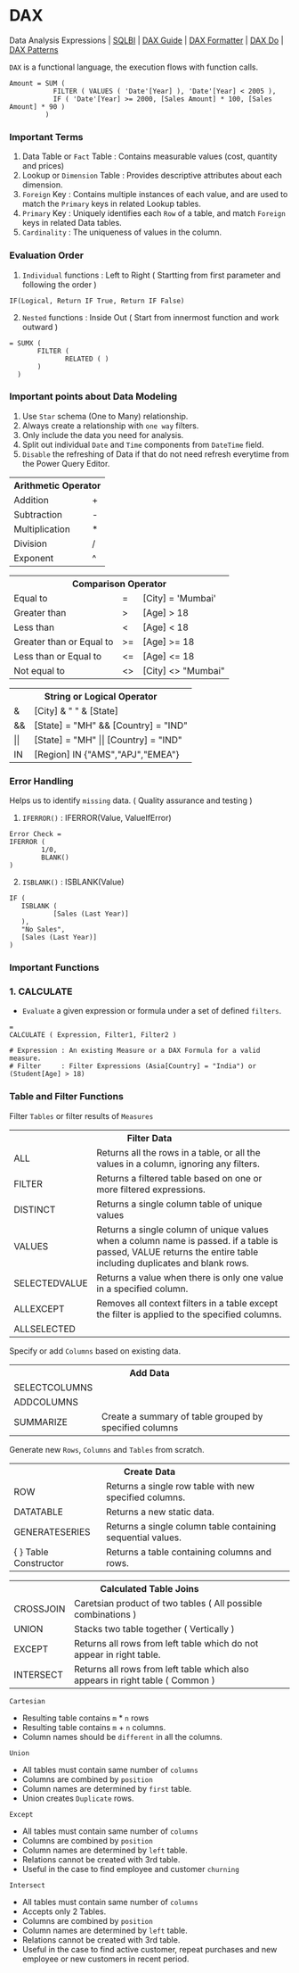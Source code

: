 # DAX
Data Analysis Expressions | [SQLBI](https://www.sqlbi.com/) | [DAX Guide](https://dax.guide/) | [DAX Formatter](https://www.daxformatter.com/) | [DAX Do](https://dax.do/) | [DAX Patterns](https://www.daxpatterns.com/)

`DAX` is a functional language, the execution flows with function calls.

```DAX
Amount = SUM (
           FILTER ( VALUES ( 'Date'[Year] ), 'Date'[Year] < 2005 ),
           IF ( 'Date'[Year] >= 2000, [Sales Amount] * 100, [Sales Amount] * 90 )
         )
```

### Important Terms

1. Data Table or `Fact` Table : Contains measurable values (cost, quantity and prices)
2. Lookup or `Dimension` Table : Provides descriptive attributes about each dimension.
3. `Foreign` Key : Contains multiple instances of each value, and are used to match the `Primary` keys in related Lookup tables.
4. `Primary` Key : Uniquely identifies each `Row` of a table, and match `Foreign` keys in related Data tables.
5. `Cardinality` : The uniqueness of values in the column. 

### Evaluation Order 

1. `Individual` functions : Left to Right ( Startting from first parameter and following the order )

```DAX
IF(Logical, Return IF True, Return IF False)
```

2. `Nested` functions     : Inside Out ( Start from innermost function and work outward )

```DAX
= SUMX (
       FILTER (
              RELATED ( )
       )
  )
```

### Important points about Data Modeling

1. Use `Star` schema (One to Many) relationship.
2. Always create a relationship with `one way` filters.
3. Only include the data you need for analysis.
4. Split out individual `Date` and `Time` components from `DateTime` field.
5. `Disable` the refreshing of Data if that do not need refresh everytime from the Power Query Editor.

<table>        
           <tr><th colspan=2>Arithmetic Operator</th></tr>
           <tr><td>Addition</td><td>+</td></tr>
           <tr><td>Subtraction</td><td>-</td></tr>
           <tr><td>Multiplication</td><td>*</td></tr>
           <tr><td>Division</td><td>/</td></tr>
           <tr><td>Exponent</td><td>^</td></tr>
</table>

<table>
        <tr><th colspan=3>Comparison Operator</th></tr>
        <tr><td>Equal to</td><td>=</td><td>[City] = 'Mumbai'</td></tr>
        <tr><td>Greater than</td><td>></td><td>[Age] > 18</td></tr>
        <tr><td>Less than</td><td><</td><td>[Age] < 18</td></tr>
        <tr><td>Greater than or Equal to</td><td>>=</td><td>[Age] >= 18</td></tr>
        <tr><td>Less than or Equal to</td><td><=</td><td>[Age] <= 18</td></tr>
        <tr><td>Not equal to</td><td><></td><td>[City] <> "Mumbai"</td></tr>
</table>

<table>
       <tr><th colspan=2>String or Logical Operator</th></tr>
       <tr><td>&</td><td>[City] & " " & [State]</td></tr>
       <tr><td>&&</td><td>[State] = "MH" && [Country] = "IND"</td></tr>
       <tr><td>||</td><td>[State] = "MH" || [Country] = "IND"</td></tr>
       <tr><td>IN</td><td>[Region] IN {"AMS","APJ","EMEA"}</td></tr>
</table>

### Error Handling

Helps us to identify `missing` data. ( Quality assurance and testing )

1. `IFERROR()` : IFERROR(Value, ValueIfError) 

```DAX
Error Check = 
IFERROR (
        1/0,
        BLANK()
)        
```

2. `ISBLANK()` : ISBLANK(Value)

```DAX
IF (
   ISBLANK (
           [Sales (Last Year)]
   ),
   "No Sales",
   [Sales (Last Year)]
)
```
                                                                                                         
### Important Functions 

### 1. CALCULATE
- `Evaluate` a given expression or formula under a set of defined `filters`.

```DAX
=
CALCULATE ( Expression, Filter1, Filter2 )

# Expression : An existing Measure or a DAX Formula for a valid measure.
# Filter     : Filter Expressions (Asia[Country] = "India") or (Student[Age] > 18)
```

### Table and Filter Functions

Filter `Tables` or filter results of `Measures`

<table>
           <tr><th colspan=2>Filter Data</th></tr>
           <tr><td>ALL</td><td>Returns all the rows in a table, or all the values in a column, ignoring any filters.</td></tr>
           <tr><td>FILTER</td><td>Returns a filtered table based on one or more filtered expressions.</td></tr>
           <tr><td>DISTINCT</td><td>Returns a single column table of unique values</td></tr>
           <tr><td>VALUES</td><td>Returns a single column of unique values when a column name is passed. if a table is passed, VALUE returns the entire table including duplicates and blank rows.</td></tr>
           <tr><td>SELECTEDVALUE</td><td>Returns a value when there is only one value in a specified column.</td></tr>
           <tr><td>ALLEXCEPT</td><td>Removes all context filters in a table except the filter is applied to the specified columns.</td></tr>
           <tr><td>ALLSELECTED</td><td></td></tr>
</table>

Specify or add `Columns` based on existing data.

<table>
           <tr><th colspan=2>Add Data</th></tr>
           <tr><td>SELECTCOLUMNS</td><td></td></tr>
           <tr><td>ADDCOLUMNS</td><td></td></tr>
           <tr><td>SUMMARIZE</td><td>Create a summary of table grouped by specified columns</td></tr>           
</table>

Generate new `Rows`, `Columns` and `Tables` from scratch.

<table>
           <tr><th colspan=2>Create Data</th></tr>
           <tr><td>ROW</td><td>Returns a single row table with new specified columns.</td></tr>
           <tr><td>DATATABLE</td><td>Returns a new static data.</td></tr>
           <tr><td>GENERATESERIES</td><td>Returns a single column table containing sequential values.</td></tr>  
           <tr><td>{ } Table Constructor</td><td>Returns a table containing columns and rows.</td></tr>  
</table>

<table>
           <tr><th colspan=2>Calculated Table Joins</th></tr>
           <tr><td>CROSSJOIN</td><td>Caretsian product of two tables ( All possible combinations )</td></tr>
           <tr><td>UNION</td><td>Stacks two table together ( Vertically )</td></tr>
           <tr><td>EXCEPT</td><td>Returns all rows from left table which do not appear in right table.</td></tr>
           <tr><td>INTERSECT</td><td>Returns all rows from left table which also appears in right table ( Common )</td></tr>
</table>

`Cartesian`  
- Resulting table contains `m` * `n` rows 
- Resulting table contains `m` + `n` columns.
- Column names should be `different` in all the columns.

`Union`
- All tables must contain same number of `columns`
- Columns are combined by `position`
- Column names are determined by `first` table.
- Union creates `Duplicate` rows.

`Except`
- All tables must contain same number of `columns`
- Columns are combined by `position`
- Column names are determined by `left` table.
- Relations cannot be created with 3rd table.
- Useful in the case to find employee and customer `churning`

`Intersect`
- All tables must contain same number of `columns`
- Accepts only 2 Tables.
- Columns are combined by `position`
- Column names are determined by `left` table.
- Relations cannot be created with 3rd table.
- Useful in the case to find active customer, repeat purchases and new employee or new customers in recent period.
